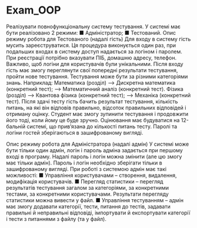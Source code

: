 # Exam_OOP
 
Реалізувати повнофункціональну систему тестування.
У системі має бути реалізовано 2 режими:
■ Адміністратор;
■ Тестований.
Опис режиму робота для Тестованого (надалі гість)
Для входу в систему гість мусить зареєструватися. Ця процедура виконується один
раз, при подальших входах в систему доступ надається за логіном і паролем.
При реєстрації потрібно вказувати ПІБ, домашню адресу, телефон.
Важливо, щоб логіни для користувачів були унікальними.
Після входу гість має змогу переглянути свої попередні результати тестування,
пройти нове тестування.
Тестування може бути за різними категоріями знань.
Наприклад:
Математика (розділ) –> Дискретна математика (конкретний тест);
–> Математичний аналіз (конкретний тест).
Фізика (розділ) –> Квантова фізика (конкретний тест);
–> Механіка (конкретний тест).
Після здачі тесту гість бачить результат тестування, кількість питань, на які він відповів правильно, 
відсоток правильних відповідей і отриману оцінку.
Студент має змогу зупинити тестування і продовжити його тоді, коли йому це буде зручно.
Оцінювання має будуватися на 12-бальній системі, що прив’язана до кількості питань тесту.
Паролі та логіни гостей зберігаються в зашифрованому вигляді.

Опис режиму робота для Адміністратора (надалі адмін)
У системі може бути тільки один адмін, логін і пароль адміна задається при першому вході в програму.
Надалі пароль і логін можна змінити (але цю змогу має тільки адмін).
Пароль і логін необхідно зберігати тільки в зашифрованому вигляді.
При роботі з системою адмін має такі можливості:
■ Управління користувачами – створення, видалення, модифікація користувачів.
■ Перегляд статистики – перегляд результатів тестування загалом за категоріями, за конкретними тестами, за конкретними користувачами. Результати
перегляду статистики можна вивести у файл.
■ Управління тестуванням – адмін має змогу додавати категорії, тести, питання
до тестів, задавати правильні й неправильні відповіді, імпортувати й експортувати категорії і тести з питаннями з файлу (та у файл).
